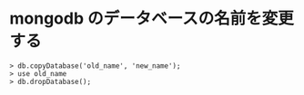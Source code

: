 # mongodb のデータベースの名前を変更する
```
> db.copyDatabase('old_name', 'new_name');
> use old_name
> db.dropDatabase();
```
